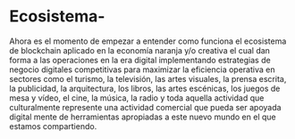 # Ecosistema-
Ahora es el momento de empezar a entender como funciona el ecosistema de blockchain aplicado en la economía naranja y/o creativa  el cual dan forma a las operaciones en la era digital implementando estrategias de negocio digitales competitivas para maximizar la eficiencia operativa en sectores como el turismo, la televisión, las artes visuales, la prensa escrita, la publicidad, la arquitectura, los libros, las artes escénicas, los juegos de mesa y vídeo, el cine, la música,  la radio  y toda aquella actividad que culturalmente represente una actividad comercial que pueda ser apoyada digital mente de herramientas apropiadas a este nuevo mundo en el que estamos compartiendo. 
